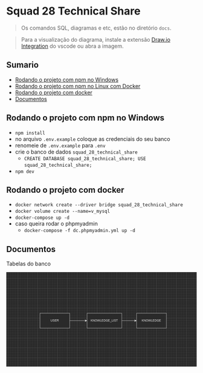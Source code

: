 # Squad 28 Technical Share

> Os comandos SQL, diagramas e etc, estão no diretório `docs`.

> Para a visualização do diagrama, instale a extensão [Draw.io Integration](https://marketplace.visualstudio.com/items?itemName=hediet.vscode-drawio) do vscode ou abra a imagem.

## Sumario

- [Rodando o projeto com npm no Windows](#rodando-o-projeto-com-npm-no-windows)
- [Rodando o projeto com npm no Linux com Docker](#rodando-o-projeto-com-npm-no-linux-com-docker)
- [Rodando o projeto com docker](#rodando-o-projeto-com-docker)
- [Documentos](#documentos)

## Rodando o projeto com npm no Windows

- `npm install`
- no arquivo `.env.example` coloque as credenciais do seu banco
- renomeie de `.env.example` para `.env`
- crie o banco de dados `squad_28_technical_share`
    - `CREATE DATABASE squad_28_technical_share; USE squad_28_technical_share;`
- `npm dev`

## Rodando o projeto com docker

- `docker network create --driver bridge squad_28_technical_share`
- `docker volume create --name=v_mysql`
- `docker-compose up -d`
- caso queira rodar o phpmyadmin
    - `docker-compose -f dc.phpmyadmin.yml up -d`

## Documentos

Tabelas do banco

![](docs/banco-diagrama.png)